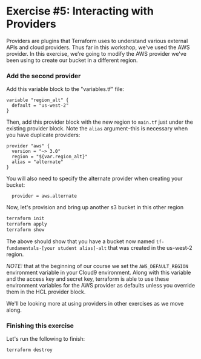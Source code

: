 # Exercise #5: Interacting with Providers

Providers are plugins that Terraform uses to understand various external APIs and cloud providers.  Thus far in this
workshop, we've used the AWS provider. In this exercise, we're going to modify the AWS provider we've been
using to create our bucket in a different region.

### Add the second provider

Add this variable block to the "variables.tf" file:

```hcl
variable "region_alt" {
  default = "us-west-2"
}
```

Then, add this provider block with the new region to `main.tf` just under the existing provider block. Note the `alias` argument–this is necessary when you have duplicate providers:

```hcl
provider "aws" {
  version = "~> 3.0"
  region = "${var.region_alt}"
  alias = "alternate"
}
```

You will also need to specify the alternate provider when creating your bucket:

```hcl
  provider = aws.alternate
```

Now, let's provision and bring up another s3 bucket in this other region

```bash
terraform init
terraform apply
terraform show
```
The above should show that you have a bucket now named `tf-fundamentals-[your student alias]-alt` that was created in the
us-west-2 region.

*NOTE:* that at the beginning of our course we set the `AWS_DEFAULT_REGION` environment variable in your Cloud9 environment.
Along with this variable and the access key and secret key, terraform is able to use these environment variables for the AWS
provider as defaults unless you override them in the HCL provider block.

We'll be looking more at using providers in other exercises as we move along.

### Finishing this exercise

Let's run the following to finish:

```
terraform destroy
```

